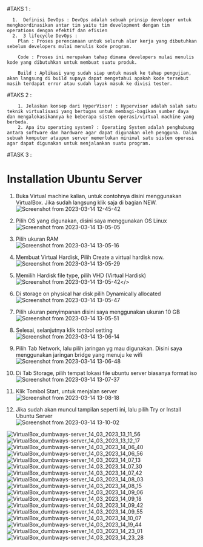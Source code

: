 #TAKS 1 :
```
  1.  Definisi DevOps : DevOps adalah sebuah prinsip developer untuk mengkoordinasikan antar tim yaitu tim development dengan tim operations dengan efektif dan efisien
  2.  3 lifecycle DevOps : 
    Plan : Proses perencanaan untuk seluruh alur kerja yang dibutuhkan sebelum developers mulai menulis kode program.

    Code : Proses ini merupakan tahap dimana developers mulai menulis kode yang dibutuhkan untuk membuat suatu produk.

    Build : Aplikasi yang sudah siap untuk masuk ke tahap pengujian, akan langsung di build supaya dapat mengetahui apakah kode tersebut masih terdapat error atau sudah layak masuk ke divisi tester.
```
#TAKS 2 :
```
    1. Jelaskan konsep dari HyperVisor! : Hypervisor adalah salah satu teknik virtualisasi yang bertugas untuk membagi-bagikan sumber daya dan mengalokasikannya ke beberapa sistem operasi/virtual machine yang berbeda. 
    2. Apa itu operating system? : Operating System adalah penghubung antara software dan hardware agar dapat digunakan oleh pengguna. Dalam sebuah komputer ataupun server memerlukan minimal satu sistem operasi agar dapat digunakan untuk menjalankan suatu program.
```
#TASK 3 :

  <h1>Installation Ubuntu Server</h1>

  1.  Buka Virtual machine kalian, untuk contohnya disini menggunakan VirtualBox. Jika sudah langsung klik saja di bagian NEW.
  <br>![Screenshot from 2023-03-14 12-45-42](https://user-images.githubusercontent.com/84585203/224908148-d3bd15da-e18c-428b-8ef3-d4375cad5245.png)</br>
  
  
  2.  Pilih OS yang digunakan, disini saya menggunakan OS Linux
  <br>![Screenshot from 2023-03-14 13-05-05](https://user-images.githubusercontent.com/84585203/224913074-8c40be83-c237-4aa3-aeda-a5fbacef1a73.png)</br>
 
  3.  Pilih ukuran RAM
  <br>![Screenshot from 2023-03-14 13-05-16](https://user-images.githubusercontent.com/84585203/224913071-63623096-52bf-4123-95c6-e5eeae1816da.png)</br>

  4. Membuat Virtual Hardisk, Pilih Create a virtual hardisk now.
  <br>![Screenshot from 2023-03-14 13-05-29](https://user-images.githubusercontent.com/84585203/224913067-b75fb815-d22a-43a8-93ac-95070701da48.png)</br>
  
  5. Memilih Hardisk file type, pilih VHD (Virtual Hardisk)
  <br>![Screenshot from 2023-03-14 13-05-42](https://user-images.githubusercontent.com/84585203/224913064-cef16fa6-7128-4743-ac44-c0d870f5104c.png)</>
  
  6.  Di storage on physical har disk pilih Dynamically allocated
  <br>![Screenshot from 2023-03-14 13-05-47](https://user-images.githubusercontent.com/84585203/224913061-dad4a713-c2a2-4e7b-b810-4b60be756172.png)</br>
  
  7.  Pilih ukuran penyimpanan disini saya menggunakan ukuran 10 GB
  <br>![Screenshot from 2023-03-14 13-05-51](https://user-images.githubusercontent.com/84585203/224913058-c660569f-6c49-40b2-8d14-d31406bc907a.png)</br>
  
  8.  Selesai, selanjutnya klik tombol setting
  <br>![Screenshot from 2023-03-14 13-06-14](https://user-images.githubusercontent.com/84585203/224913054-39877b57-a0cb-4df6-8703-e015864fbab1.png)</br>
  
  9.  Pilih Tab Network, lalu pilih jaringan yg mau digunakan. Disini saya menggunakan jaringan bridge yang menuju ke wifi
  <br>![Screenshot from 2023-03-14 13-06-48](https://user-images.githubusercontent.com/84585203/224913048-a36ad3a3-af14-4688-bdfe-5a474172ce5f.png)</br>
  
  10. Di Tab Storage, pilih tempat lokasi file ubuntu server biasanya format iso
  <br>![Screenshot from 2023-03-14 13-07-37](https://user-images.githubusercontent.com/84585203/224913038-d189d5b8-b4cf-4f3a-9787-adae83d155d7.png)</br>
  
  11. Klik Tombol Start, untuk menjalan server
  <br>![Screenshot from 2023-03-14 13-08-18](https://user-images.githubusercontent.com/84585203/224913035-136413b0-ae8d-481e-ba01-d77333f26abb.png)</br>
  
  12. Jika sudah akan muncul tampilan seperti ini, lalu pilih Try or Install Ubuntu Server
  <br>![Screenshot from 2023-03-14 13-10-02](https://user-images.githubusercontent.com/84585203/224913031-0f7443f1-1047-43ac-904f-7c5790dc654b.png)</br>


![VirtualBox_dumbways-server_14_03_2023_13_11_56](https://user-images.githubusercontent.com/84585203/224925703-a0f67489-1a59-41ae-a77a-3b29183bf4a6.png)
![VirtualBox_dumbways-server_14_03_2023_13_12_17](https://user-images.githubusercontent.com/84585203/224925760-b9b41fed-7b82-4811-bde7-b81392fa6c49.png)
![VirtualBox_dumbways-server_14_03_2023_14_06_40](https://user-images.githubusercontent.com/84585203/224925765-d2c2f727-1489-46b7-bcbd-2ded10f5f48b.png)
![VirtualBox_dumbways-server_14_03_2023_14_06_56](https://user-images.githubusercontent.com/84585203/224925767-44d45119-5476-44f4-8165-5df5ac787dbe.png)
![VirtualBox_dumbways-server_14_03_2023_14_07_13](https://user-images.githubusercontent.com/84585203/224925771-4987079b-b280-4e13-9d39-580ed31a7154.png)
![VirtualBox_dumbways-server_14_03_2023_14_07_30](https://user-images.githubusercontent.com/84585203/224925773-5069a28c-2d94-4535-85ec-cb2a3770de99.png)
![VirtualBox_dumbways-server_14_03_2023_14_07_42](https://user-images.githubusercontent.com/84585203/224925778-dfd8fd31-1ec9-4328-965d-7f816155f913.png)
![VirtualBox_dumbways-server_14_03_2023_14_08_03](https://user-images.githubusercontent.com/84585203/224925780-2fa194e2-f8d7-40c4-af2f-76c1df29b88f.png)
![VirtualBox_dumbways-server_14_03_2023_14_08_15](https://user-images.githubusercontent.com/84585203/224925782-443b6382-a896-4874-9185-a9523611d8b1.png)
![VirtualBox_dumbways-server_14_03_2023_14_09_06](https://user-images.githubusercontent.com/84585203/224925784-a57ced66-1146-4353-8e33-f6513b947ded.png)
![VirtualBox_dumbways-server_14_03_2023_14_09_18](https://user-images.githubusercontent.com/84585203/224925786-bb3a38c1-47d3-4088-85d1-5909965b6f98.png)
![VirtualBox_dumbways-server_14_03_2023_14_09_42](https://user-images.githubusercontent.com/84585203/224925792-bca59037-5c64-48b8-9469-d5ef8a0a89e4.png)
![VirtualBox_dumbways-server_14_03_2023_14_09_55](https://user-images.githubusercontent.com/84585203/224925794-6b9407aa-477a-4510-97c6-5a9c7466ad5e.png)
![VirtualBox_dumbways-server_14_03_2023_14_10_07](https://user-images.githubusercontent.com/84585203/224925797-35f48eb1-8983-44dd-af5e-a10ae251dfc5.png)
![VirtualBox_dumbways-server_14_03_2023_14_19_44](https://user-images.githubusercontent.com/84585203/224925799-553bbedf-84ef-415b-8181-5486e3a2be25.png)
![VirtualBox_dumbways-server_14_03_2023_14_23_01](https://user-images.githubusercontent.com/84585203/224925802-f2d0be01-a709-4e8b-b68b-b38a2af59934.png)
![VirtualBox_dumbways-server_14_03_2023_14_23_28](https://user-images.githubusercontent.com/84585203/224925806-677c37a5-1c4b-41e6-b43f-ecf26a065133.png)


